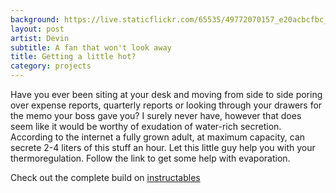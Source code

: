 ```yaml
---
background: https://live.staticflickr.com/65535/49772070157_e20acbcfbc_n.jpg
layout: post
artist: Devin
subtitle: A fan that won't look away
title: Getting a little hot?
category: projects
---
```

Have you ever been siting at your desk and moving from side to side poring over expense reports, quarterly reports or looking through your drawers for the memo your boss gave you? I surely never have, however that does seem like it would be worthy of exudation of water-rich secretion. According to the internet a fully grown adult, at maximum capacity, can secrete 2-4 liters of this stuff an hour.  Let this little guy help you with your thermoregulation. Follow the link to get some help with evaporation.

Check out the complete build on <a href="https://www.instructables.com/id/Face-Tracking-Desk-Fan/">instructables</a>
